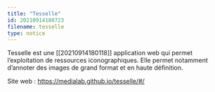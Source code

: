 ```yaml
---
title: "Tesselle"
id: 20210914180723
filename: tesselle
type: notice
---
```


Tesselle est une [[20210914180118]] application web qui permet l’exploitation de ressources iconographiques. Elle permet notamment d’annoter des images de grand format et en haute définition.

Site web : <https://medialab.github.io/tesselle/#/>


